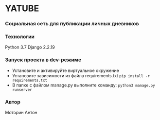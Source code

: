 ﻿# YATUBE

### Социальная сеть для публикации личных дневников

### Технологии 
Python 3.7 
Django 2.2.19 
### Запуск проекта в dev-режиме 
- Установите и активируйте виртуальное окружение 
- Установите зависимости из файла requirements.txt 
``` pip install -r requirements.txt ``` 
- В папке с файлом manage.py выполните команду: 
``` python3 manage.py runserver ``` 
### Автор 
Моторин Антон
